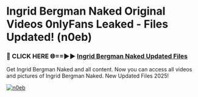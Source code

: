 # Ingrid Bergman Naked Original Videos 0nlyFans Leaked - Files Updated! (n0eb)

<h3>🔴 CLICK HERE 🌐==►► <a href="https://tinyurl.com/up5wt9bj" rel="nofollow">Ingrid Bergman Naked Updated Files</a></h3>

Get Ingrid Bergman Naked and all content. Now you can access all videos and pictures of Ingrid Bergman Naked. New Updated Files 2025!

[![n0eb](https://i.imgur.com/ABiUzMV.gif)](https://tinyurl.com/up5wt9bj)
